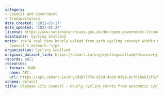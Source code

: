 ```yaml
---
category:
- Council and Government
- Transportation
date_created: '2021-03-17'
date_updated: '2023-01-27'
license: https://www.nationalarchives.gov.uk/doc/open-government-licence/version/3/
maintainer: Cycling Scotland
notes: <p>"A real-time hourly upload from each cycling counter within Glasgow City
  Council's network."</p>
organization: Cycling Scotland
original_dataset_link: https://usmart.io/org/cyclingscotland/discovery/discovery-view-detail/01c6a04a-1b6f-4121-9b8a-d081c7e6ea28
records: null
resources:
- format: JSON
  name: API
  url: https://api.usmart.io/org/d1b773fa-d2bd-4830-b399-ecfd18e832f3/9697fc32-5f26-466a-b6b8-f9e15e6a0c3c/1/urql
schema: default
title: Glasgow City Council - Hourly cycling counts from automatic cycling counters
---
```


